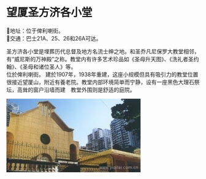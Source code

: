 # 望厦圣方济各小堂  
📍地址：位于俾利喇街。  
🚌交通：巴士21A、25、26和26A可达。  
  
圣方济各小堂是埋葬历代总督及地方名流士绅之地。和圣乔凡尼保罗大教堂相邻，有“威尼斯的万神殿”之称。教堂内有许多艺术珍品如《圣母升天图》、《洗礼者圣约翰》、《圣母和诸位圣人》等。  
位於俾利喇街。  建於1907年，1938年重建，这座小规模但具有吸引力的教堂位置很接近望厦山，附近有養老院。教堂内部环境简单而宁静，设有一座黑色大理石祭坛，高耸的窗户沿墙而建　教堂外围则是舒适的庭院。  
  
![](https://raw.githubusercontent.com/szqq0512/Pic/main/img/202201212116532.png)  